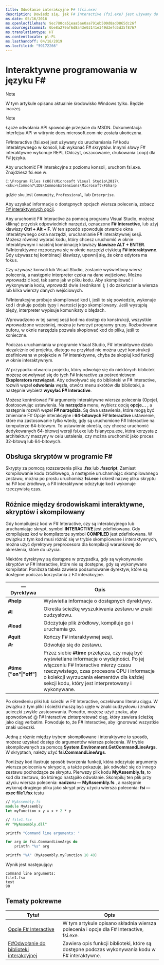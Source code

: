 ```yaml
---
title: Odwołanie interakcyjne F# (fsi.exe)
description: Dowiedz się, jak F# Interactive (fsi.exe) jest używany do uruchamiania F# kodu interaktywnego w konsoli lub wykonać F# skryptów.
ms.date: 05/16/2016
ms.openlocfilehash: 9ec780ca51eaa5ae0aa791eb509d8ad0865dc26f
ms.sourcegitcommit: 0be8a279af6d8a43e03141e349d3efd5d35f8767
ms.translationtype: HT
ms.contentlocale: pl-PL
ms.lasthandoff: 04/18/2019
ms.locfileid: "59172266"
---
```

# <a name="interactive-programming-with-f"></a>Interaktywne programowania w języku F\#

> [!NOTE]
> W tym artykule opisano aktualnie środowisko Windows tylko.  Będzie inaczej.

> [!NOTE]
> Łącze odwołania API spowoduje przejście do MSDN.  Dokumentacja interfejsu API w witrynie docs.microsoft.com nie została ukończona.

F#Interactive (fsi.exe) jest używany do uruchamiania F# kodu interaktywnego w konsoli, lub wykonać F# skryptów. Innymi słowy F# interaktywne wykonuje REPL (Odczyt, oszacowanie, drukowania Loop) dla F# języka.

Aby uruchomić F# interakcyjne z poziomu konsoli, uruchom fsi.exe.  Znajdziesz fsi.exe w:

```console
C:\Program Files (x86)\Microsoft Visual Studio\2017\<sku>\Common7\IDE\CommonExtensions\Microsoft\FSharp
```

gdzie `sku` jest `Community`, `Professional`, lub `Enterprise`.

Aby uzyskać informacje o dostępnych opcjach wiersza polecenia, zobacz [ F# interaktywnych opcji](../../language-reference/fsharp-interactive-options.md).

Aby uruchomić F# Interactive za pomocą programu Visual Studio, możesz kliknąć przycisk odpowiednich narzędzi, oznaczone  **F# Interactive**, lub użyj klawiszy **Ctrl + Alt + F**. W ten sposób spowoduje otwarcie okna interaktywnego okna narzędzi, uruchamianie F# interaktywnej sesji. Możesz również wybrać kodu, który chcesz uruchomić w oknie interaktywnym i naciśnij kombinację klawiszy **klawisze ALT + ENTER**. F#Interaktywne rozpoczyna się w oknie narzędzi etykietą  **F# interaktywne**. Gdy używasz tej kombinacji klawiszy, upewnij się, że okno edytora ma fokus.

Czy używasz konsoli lub Visual Studio, zostanie wyświetlony wiersz polecenia, a następnie interpreter czeka na dane wejściowe. Można wprowadzić kod, tak samo jak w pliku kodu. Aby skompilować i wykonywania kodu, wprowadź dwie średnikami (**;** ) do zakończenia wiersza lub kilka wierszy danych wejściowych.

F#Interakcyjne próbuje skompilować kod i, jeśli to się powiedzie, wykonuje kod i drukuje podpis typy i wartości jego skompilowany. Jeśli wystąpią błędy, interpreter wypisuje komunikaty o błędach.

Wprowadzono w tej samej sesji kod ma dostęp do konstrukcji, wszystkie wprowadzone wcześniej, można je tworzyć programy grupy. Rozbudowane buforu, w oknie narzędzia pozwala skopiować kod do pliku, jeśli to konieczne.

Podczas uruchamiania w programie Visual Studio, F# interaktywne działa niezależnie od projektu, dlatego na przykład nie można użyć konstrukcji zdefiniowana w projekcie w F# interaktywne, chyba że skopiuj kod funkcji w oknie interaktywnym.

W przypadku otwarciu projektu, który odwołuje się do niektórych bibliotek możesz odwoływać się do tych F# Interactive za pośrednictwem **Eksploratora rozwiązań**. Aby odwoływać się do biblioteki w F# Interactive, rozwiń węzeł **odwołania** węzła, otwórz menu skrótów dla biblioteki, a następnie wybierz **wysyłać F# Interactive**.

Możesz kontrolować F# argumenty interaktywne wiersza polecenia (Opcje), dostosowując ustawienia. Na **narzędzia** menu, wybierz opcję **opcje...** , a następnie rozwiń węzeł  **F# narzędzia**. Są dwa ustawienia, które mogą być zmieniane F# Opcje interakcyjne i **64-bitowych F# Interactive** ustawienie, które ma zastosowanie tylko wtedy, gdy są uruchomione F# Interactive na komputerze 64-bitowym. To ustawienie określa, czy chcesz uruchomić dedykowanych 64-bitowej wersji fsi.exe lub fsianycpu.exe, która korzysta z architektury maszyny w celu ustalenia, czy można uruchomić jako proces 32-bitową lub 64-bitowych.

## <a name="scripting-with-f"></a>Obsługa skryptów w programie F\#
Skrypty za pomocą rozszerzenia pliku **.fsx** lub **.fsscript**. Zamiast kompilowanie kodu źródłowego, a następnie uruchamiając skompilowanego zestawu, można po prostu uruchomisz **fsi.exe** i określ nazwę pliku skryptu na F# kod źródłowy, a F# interaktywne odczytuje kod i wykonuje rzeczywistą czas.

## <a name="differences-between-the-interactive-scripting-and-compiled-environments"></a>Różnice między środowiskami interaktywne, skryptów i skompilowany
Gdy kompilujesz kod w F# Interactive, czy są interakcyjnego lub uruchamiając skrypt, symbol **INTERACTIVE** jest zdefiniowana. Gdy kompilujesz kod w kompilatorze symbol **COMPILED** jest zdefiniowana. W związku z tym kod musi różnić się w trybie skompilowane i interaktywnych, można użyć dyrektywy preprocesora dla kompilacji warunkowej do określenia, które do użycia.

Niektóre dyrektywy są dostępne w przypadku, gdy są wykonywanie skryptów w F# Interactive, które nie są dostępne, gdy są wykonywane kompilator. Poniższa tabela zawiera podsumowanie dyrektyw, które są dostępne podczas korzystania z F# interakcyjne.

|— Dyrektywa|Opis|
|---------|-----------|
|**#help**|Wyświetla informacje o dostępnych dyrektywy.|
|**#I**|Określa ścieżkę wyszukiwania zestawu w znaki cudzysłowu.|
|**#load**|Odczytuje plik źródłowy, kompiluje go i uruchamia go.|
|**#quit**|Kończy F# interaktywnej sesji.|
|**#r**|Odwołuje się do zestawu.|
|**#time ["on"&#124;"off"]**|Przez siebie **#time** przełącza, czy mają być wyświetlane informacje o wydajności. Po jej włączeniu F# Interactive mierzy czasu rzeczywistego, czas procesora CPU i informacje o kolekcji wyrzucania elementów dla każdej sekcji kodu, który jest interpretowany i wykonywane.|

Po określeniu pliki lub ścieżki w F# Interactive, oczekiwano literału ciągu. W związku z tym pliki i ścieżki muszą być ujęte w znaki cudzysłowu i znaków ucieczki zwykle zastosowania. Ponadto, możesz użyć znaku, aby spowodować @ F# Interactive zinterpretować ciąg, który zawiera ścieżkę jako ciąg verbatim. Powoduje to, że F# Interactive, aby ignorować wszystkie znaki ucieczki.

Jedną z różnic między trybem skompilowane i interaktywne to sposób, możesz uzyskać dostęp do argumentów wiersza polecenia. W trybie skompilowanych za pomocą **System.Environment.GetCommandLineArgs**. W skryptach, należy użyć **fsi.CommandLineArgs**.

Poniższy kod ilustruje sposób tworzenia funkcji, która odczytuje argumenty wiersza polecenia w skrypcie, a także pokazuje, jak odwołać się do innego zestawu pochodzące ze skryptu. Pierwszy plik kodu **MyAssembly.fs**, to kod dla zestawu, do którego nastąpiło odwołanie. Skompiluj ten plik przy użyciu wiersza polecenia: **nadzoru — MyAssembly.fs** , a następnie wykonaj drugiego pliku jako skrypt przy użyciu wiersza polecenia: **fsi — exec file1.fsx** testu

```fsharp
// MyAssembly.fs
module MyAssembly
let myFunction x y = x + 2 * y
```

```fsharp
// file1.fsx
#r "MyAssembly.dll"

printfn "Command line arguments: "

for arg in fsi.CommandLineArgs do
    printfn "%s" arg

printfn "%A" (MyAssembly.myFunction 10 40)
```

Wynik jest następujący:

```
Command line arguments: 
file1.fsx
test
90
```

## <a name="related-topics"></a>Tematy pokrewne

|Tytuł|Opis|
|-----|-----------|
|[Opcje F# Interactive](../../language-reference/fsharp-interactive-options.md)|W tym artykule opisano składnia wiersza polecenia i opcje dla F# Interactive, fsi.exe.|
|[F#Odwołanie do biblioteki interakcyjnej](https://msdn.microsoft.com/visualfsharpdocs/conceptual/fsharp-interactive-library-reference)|Zawiera opis funkcji biblioteki, które są dostępne podczas wykonywania kodu w F# interaktywne.|